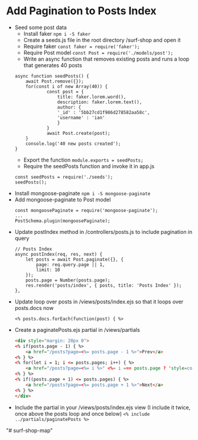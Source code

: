 # Add Pagination to Posts Index

- Seed some post data
	- Install faker
	`npm i -S faker`
	- Create a seeds.js file in the root directory /surf-shop and open it
	- Require faker
	`const faker = require('faker');`
	- Require Post model
	`const Post = require('./models/post');`
	- Write an async function that removes existing posts and runs a loop that generates 40 posts
	```JS
	async function seedPosts() {
		await Post.remove({});
		for(const i of new Array(40)) {
				const post = {		
					title: faker.lorem.word(),
					description: faker.lorem.text(),
					author: {
				    '_id' : '5bb27cd1f986d278582aa58c',
				    'username' : 'ian'
					}
				}
				await Post.create(post);
		}
		console.log('40 new posts created');
	}
	```
	- Export the function
	`module.exports = seedPosts;`
	- Require the seedPosts function and invoke it in app.js
	```JS
	const seedPosts = require('./seeds');
	seedPosts();
	```
- Install mongoose-paginate
	`npm i -S mongoose-paginate`
- Add mongoose-paginate to Post model
	```JS
	const mongoosePaginate = require('mongoose-paginate');
	...
	PostSchema.plugin(mongoosePaginate);
	```
- Update postIndex method in /controllers/posts.js to include pagination in query
	```JS
	// Posts Index
	async postIndex(req, res, next) {
		let posts = await Post.paginate({}, {
			page: req.query.page || 1,
			limit: 10
		});
		posts.page = Number(posts.page);
		res.render('posts/index', { posts, title: 'Posts Index' });
	},
	```
- Update loop over posts in /views/posts/index.ejs so that it loops over posts.docs now
	```JS
	<% posts.docs.forEach(function(post) { %>
	```
- Create a paginatePosts.ejs partial in /views/partials
	```HTML
	<div style="margin: 20px 0">
	<% if(posts.page - 1) { %>
		<a href="/posts?page=<%= posts.page - 1 %>">Prev</a>
	<% } %>
	<% for(let i = 1; i <= posts.pages; i++) { %>
		<a href="/posts?page=<%= i %>" <%= i === posts.page ? 'style=color:#000' : '' %>><%= i %></a>
	<% } %>
	<% if((posts.page + 1) <= posts.pages) { %>
		<a href="/posts?page=<%= posts.page + 1 %>">Next</a>
	<% } %>
	</div>
	```
- Include the partial in your /views/posts/index.ejs view (I include it twice, once above the posts loop and once below)
	`<% include ../partials/paginatePosts %>`

"# surf-shop-map" 
